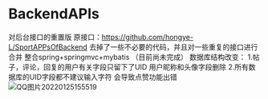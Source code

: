 # BackendAPIs
对后台接口的重置版 原接口：https://github.com/hongye-L/SportAPPsOfBackend
去掉了一些不必要的代码，并且对一些重复的接口进行合并
整合spring+springmvc+mybatis
（目前尚未完成）
数据库结构改变：
1.帖子，评论，回复的用户有关字段只留下了UID 用户昵称和头像字段删除
2.所有数据库的UID字段都不建议输入字符 会导致点赞功能出错 
![QQ图片20220125155519](https://user-images.githubusercontent.com/74951837/150934949-8649c155-7c4f-418f-8f08-a8dff34614fa.jpg)

